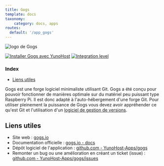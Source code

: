 ```yaml
---
title: Gogs
template: docs
taxonomy:
    category: docs, apps
routes:
  default: '/app_gogs'
---
```


![logo de Gogs](image://gogs_logo.svg?resize=,80)

[![Installer Gogs avec YunoHost](https://install-app.yunohost.org/install-with-yunohost.png)](https://install-app.yunohost.org/?app=gogs) [![Integration level](https://dash.yunohost.org/integration/gogs.svg)](https://dash.yunohost.org/appci/app/gogs)

### Index

- [Liens utiles](#liens-utiles)

Gogs est une forge logiciel minimaliste utilisant Git. Gogs a été conçu pour pouvoir fonctionner de manières optimale sur du matériel peu puissant type Raspberry Pi. Il est donc adapté à l'auto-hébergement d'une forge Git.
Pour utiliser pleinement la puissance de Gogs vous devez avoir appréhender ce qu'est Git et l'utilisation d'un [logiciel de gestion de versions](https://fr.wikipedia.org/wiki/Logiciel_de_gestion_de_versions).

## Liens utiles

 + Site web : [gogs.io](https://gogs.io)
 + Documentation officielle : [gogs.io - docs](https://gogs.io/docs)
 + Dépôt logiciel de l'application : [github.com - YunoHost-Apps/gogs](https://github.com/YunoHost-Apps/gogs_ynh)
 + Remonter un bug ou une amélioration en créant un ticket (issue) : [github.com - YunoHost-Apps/gogs/issues](https://github.com/YunoHost-Apps/gogs_ynh/issues)
